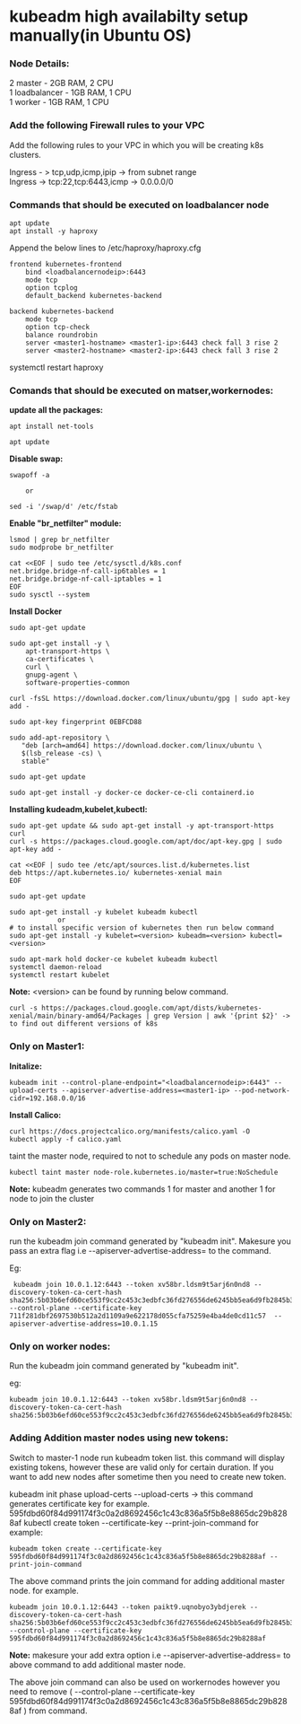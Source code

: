 # kubeadm high availabilty setup manually(in Ubuntu OS)


### Node Details:

2 master - 2GB RAM, 2 CPU  
1 loadbalancer - 1GB RAM, 1 CPU  
1 worker - 1GB RAM, 1 CPU  

### Add the following Firewall rules to your VPC

Add the following rules to your VPC in which you will be creating k8s clusters.

Ingress - > tcp,udp,icmp,ipip -> from subnet range  
Ingress -> tcp:22,tcp:6443,icmp -> 0.0.0.0/0  

### Commands that should be executed on loadbalancer node

```
apt update
apt install -y haproxy
```

Append the below lines to /etc/haproxy/haproxy.cfg

```
frontend kubernetes-frontend
    bind <loadbalancernodeip>:6443
    mode tcp
    option tcplog
    default_backend kubernetes-backend

backend kubernetes-backend
    mode tcp
    option tcp-check
    balance roundrobin
    server <master1-hostname> <master1-ip>:6443 check fall 3 rise 2
    server <master2-hostname> <master2-ip>:6443 check fall 3 rise 2
```

systemctl restart haproxy

### Comands that should be executed on matser,workernodes:

**update all the packages:**

```
apt install net-tools

apt update
```

**Disable swap:**

```
swapoff -a 

    or

sed -i '/swap/d' /etc/fstab
```

**Enable "br_netfilter" module:**

```
lsmod | grep br_netfilter
sudo modprobe br_netfilter

cat <<EOF | sudo tee /etc/sysctl.d/k8s.conf
net.bridge.bridge-nf-call-ip6tables = 1
net.bridge.bridge-nf-call-iptables = 1
EOF
sudo sysctl --system
```

**Install Docker**

```
sudo apt-get update

sudo apt-get install -y \
    apt-transport-https \
    ca-certificates \
    curl \
    gnupg-agent \
    software-properties-common

curl -fsSL https://download.docker.com/linux/ubuntu/gpg | sudo apt-key add -

sudo apt-key fingerprint 0EBFCD88

sudo add-apt-repository \
   "deb [arch=amd64] https://download.docker.com/linux/ubuntu \
   $(lsb_release -cs) \
   stable"

sudo apt-get update

sudo apt-get install -y docker-ce docker-ce-cli containerd.io
```

**Installing kudeadm,kubelet,kubectl:**

```
sudo apt-get update && sudo apt-get install -y apt-transport-https curl
curl -s https://packages.cloud.google.com/apt/doc/apt-key.gpg | sudo apt-key add -

cat <<EOF | sudo tee /etc/apt/sources.list.d/kubernetes.list
deb https://apt.kubernetes.io/ kubernetes-xenial main
EOF

sudo apt-get update

sudo apt-get install -y kubelet kubeadm kubectl
            or 
# to install specific version of kubernetes then run below command
sudo apt-get install -y kubelet=<version> kubeadm=<version> kubectl=<version>

sudo apt-mark hold docker-ce kubelet kubeadm kubectl
systemctl daemon-reload
systemctl restart kubelet
```

**Note:** \<version\> can be found by running below command.

```
curl -s https://packages.cloud.google.com/apt/dists/kubernetes-xenial/main/binary-amd64/Packages | grep Version | awk '{print $2}' -> to find out different versions of k8s
```

### Only on Master1:

**Initalize:**

```
kubeadm init --control-plane-endpoint="<loadbalancernodeip>:6443" --upload-certs --apiserver-advertise-address=<master1-ip> --pod-network-cidr=192.168.0.0/16 
```

**Install Calico:**

```
curl https://docs.projectcalico.org/manifests/calico.yaml -O
kubectl apply -f calico.yaml
```

taint the master node, required to not to schedule any pods on master node.

```
kubectl taint master node-role.kubernetes.io/master=true:NoSchedule
```

**Note:** kubeadm generates two commands 1 for master and another 1 for node to join the cluster


### Only on Master2:


run the kubeadm join command generated by "kubeadm init". Makesure you pass an extra flag i.e --apiserver-advertise-address=<master2-ip> to the command.

Eg:

```
 kubeadm join 10.0.1.12:6443 --token xv58br.ldsm9t5arj6n0nd8 --discovery-token-ca-cert-hash sha256:5b03b6efd60ce553f9cc2c453c3edbfc36fd276556de6245bb5ea6d9fb2845b3 --control-plane --certificate-key 711f281dbf2697530b512a2d1109a9e622178d055cfa75259e4ba4de0cd11c57  --apiserver-advertise-address=10.0.1.15
```

### Only on worker nodes:

Run the kubeadm join command generated by "kubeadm init".

eg:

```
kubeadm join 10.0.1.12:6443 --token xv58br.ldsm9t5arj6n0nd8 --discovery-token-ca-cert-hash sha256:5b03b6efd60ce553f9cc2c453c3edbfc36fd276556de6245bb5ea6d9fb2845b3 
```

### Adding Addition master nodes using new tokens:


Switch to master-1 node run kubeadm token list. this command will display existing tokens, however these are valid only for certain duration. If you want to add new nodes after sometime then you need to create new token.

kubeadm init phase upload-certs --upload-certs -> this command generates certificate key for example. 595fdbd60f84d991174f3c0a2d8692456c1c43c836a5f5b8e8865dc29b8288af
kubectl create token --certificate-key <certificatekey-generated-from-previous-command> --print-join-command
for example:
```
kubeadm token create --certificate-key 595fdbd60f84d991174f3c0a2d8692456c1c43c836a5f5b8e8865dc29b8288af --print-join-command
```
The above command prints the join command for adding additional master node. for example.
```
kubeadm join 10.0.1.12:6443 --token paikt9.uqnobyo3ybdjerek --discovery-token-ca-cert-hash sha256:5b03b6efd60ce553f9cc2c453c3edbfc36fd276556de6245bb5ea6d9fb2845b3 --control-plane --certificate-key 595fdbd60f84d991174f3c0a2d8692456c1c43c836a5f5b8e8865dc29b8288af
```
**Note:** makesure your add extra option i.e --apiserver-advertise-address=<master3-ip> to above command to add additional master node.

The above join command can also be used on workernodes however you need to remove ( --control-plane --certificate-key 595fdbd60f84d991174f3c0a2d8692456c1c43c836a5f5b8e8865dc29b8288af ) from command.



